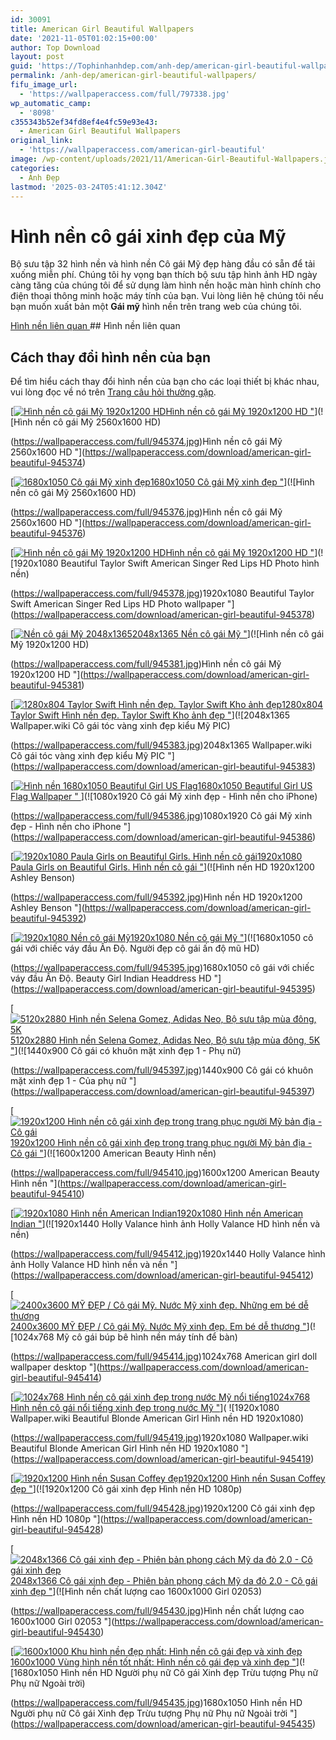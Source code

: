 ```yaml
---
id: 30091
title: American Girl Beautiful Wallpapers
date: '2021-11-05T01:02:15+00:00'
author: Top Download
layout: post
guid: 'https://Tophinhanhdep.com/anh-dep/american-girl-beautiful-wallpapers/'
permalink: /anh-dep/american-girl-beautiful-wallpapers/
fifu_image_url:
  - 'https://wallpaperaccess.com/full/797338.jpg'
wp_automatic_camp:
  - '8098'
c355343b52ef34fd8ef4e4fc59e93e43:
  - American Girl Beautiful Wallpapers
original_link:
  - 'https://wallpaperaccess.com/american-girl-beautiful'
image: /wp-content/uploads/2021/11/American-Girl-Beautiful-Wallpapers.jpg
categories:
  - Ảnh Đẹp
lastmod: '2025-03-24T05:41:12.304Z'
---
```

# Hình nền cô gái xinh đẹp của Mỹ

Bộ sưu tập 32 hình nền và hình nền Cô gái Mỹ đẹp hàng đầu có sẵn để tải xuống miễn phí. Chúng tôi hy vọng bạn thích bộ sưu tập hình ảnh HD ngày càng tăng của chúng tôi để sử dụng làm hình nền hoặc màn hình chính cho điện thoại thông minh hoặc máy tính của bạn. Vui lòng liên hệ chúng tôi nếu bạn muốn xuất bản một **Gái mỹ** hình nền trên trang web của chúng tôi.

[Hình nền liên quan ](#related) ## Hình nền liên quan

## Cách thay đổi hình nền của bạn

Để tìm hiểu cách thay đổi hình nền của bạn cho các loại thiết bị khác nhau, vui lòng đọc về nó trên [Trang câu hỏi thường gặp](https://tophinhanhdep.com/faq/).

  
[[![Hình nền cô gái Mỹ 1920x1200 HD](https://wallpaperaccess.com/full/797338.jpg)Hình nền cô gái Mỹ 1920x1200 HD "](https://wallpaperaccess.com/download/american-girl-beautiful-797338)](![Hình nền cô gái Mỹ 2560x1600 HD)

(https://wallpaperaccess.com/full/945374.jpg)Hình nền cô gái Mỹ 2560x1600 HD "](https://wallpaperaccess.com/download/american-girl-beautiful-945374)

[[![1680x1050 Cô gái Mỹ xinh đẹp](https://wallpaperaccess.com/full/945375.jpg)1680x1050 Cô gái Mỹ xinh đẹp "](https://wallpaperaccess.com/download/american-girl-beautiful-945375)](![Hình nền cô gái Mỹ 2560x1600 HD)

(https://wallpaperaccess.com/full/945376.jpg)Hình nền cô gái Mỹ 2560x1600 HD "](https://wallpaperaccess.com/download/american-girl-beautiful-945376)

[[![Hình nền cô gái Mỹ 1920x1200 HD](https://wallpaperaccess.com/full/945377.jpg)Hình nền cô gái Mỹ 1920x1200 HD "](https://wallpaperaccess.com/download/american-girl-beautiful-945377)](![1920x1080 Beautiful Taylor Swift American Singer Red Lips HD Photo hình nền)

(https://wallpaperaccess.com/full/945378.jpg)1920x1080 Beautiful Taylor Swift American Singer Red Lips HD Photo wallpaper "](https://wallpaperaccess.com/download/american-girl-beautiful-945378)

[[![Nền cô gái Mỹ 2048x1365](https://wallpaperaccess.com/full/945379.jpg)2048x1365 Nền cô gái Mỹ "](https://wallpaperaccess.com/download/american-girl-beautiful-945379)](![Hình nền cô gái Mỹ 1920x1200 HD)

(https://wallpaperaccess.com/full/945381.jpg)Hình nền cô gái Mỹ 1920x1200 HD "](https://wallpaperaccess.com/download/american-girl-beautiful-945381)

[[![1280x804 Taylor Swift Hình nền đẹp.  Taylor Swift Kho ảnh đẹp](https://wallpaperaccess.com/full/945382.jpg)1280x804 Taylor Swift Hình nền đẹp. Taylor Swift Kho ảnh đẹp "](https://wallpaperaccess.com/download/american-girl-beautiful-945382)](![2048x1365 Wallpaper.wiki Cô gái tóc vàng xinh đẹp kiểu Mỹ PIC)

(https://wallpaperaccess.com/full/945383.jpg)2048x1365 Wallpaper.wiki Cô gái tóc vàng xinh đẹp kiểu Mỹ PIC "](https://wallpaperaccess.com/download/american-girl-beautiful-945383)

[[![Hình nền 1680x1050 Beautiful Girl US Flag](https://wallpaperaccess.com/full/945385.jpg)1680x1050 Beautiful Girl US Flag Wallpaper " ](https://wallpaperaccess.com/download/american-girl-beautiful-945385)](![1080x1920 Cô gái Mỹ xinh đẹp - Hình nền cho iPhone)

(https://wallpaperaccess.com/full/945386.jpg)1080x1920 Cô gái Mỹ xinh đẹp - Hình nền cho iPhone "](https://wallpaperaccess.com/download/american-girl-beautiful-945386)

[[![1920x1080 Paula Girls on Beautiful Girls.  Hình nền cô gái](https://wallpaperaccess.com/full/945388.jpg)1920x1080 Paula Girls on Beautiful Girls. Hình nền cô gái "](https://wallpaperaccess.com/download/american-girl-beautiful-945388)](![Hình nền HD 1920x1200 Ashley Benson)

(https://wallpaperaccess.com/full/945392.jpg)Hình nền HD 1920x1200 Ashley Benson "](https://wallpaperaccess.com/download/american-girl-beautiful-945392)

[[![1920x1080 Nền cô gái Mỹ](https://wallpaperaccess.com/full/945394.jpg)1920x1080 Nền cô gái Mỹ "](https://wallpaperaccess.com/download/american-girl-beautiful-945394)](![1680x1050 cô gái với chiếc váy đầu Ấn Độ.  Người đẹp cô gái ấn độ mũ HD)

(https://wallpaperaccess.com/full/945395.jpg)1680x1050 cô gái với chiếc váy đầu Ấn Độ. Beauty Girl Indian Headdress HD "](https://wallpaperaccess.com/download/american-girl-beautiful-945395)

[[![5120x2880 Hình nền Selena Gomez, Adidas Neo, Bộ sưu tập mùa đông, 5K](https://wallpaperaccess.com/full/945396.jpg)5120x2880 Hình nền Selena Gomez, Adidas Neo, Bộ sưu tập mùa đông, 5K "](https://wallpaperaccess.com/download/american-girl-beautiful-945396)](![1440x900 Cô gái có khuôn mặt xinh đẹp 1 - Phụ nữ)

(https://wallpaperaccess.com/full/945397.jpg)1440x900 Cô gái có khuôn mặt xinh đẹp 1 - Của phụ nữ "](https://wallpaperaccess.com/download/american-girl-beautiful-945397)

[[![1920x1200 Hình nền cô gái xinh đẹp trong trang phục người Mỹ bản địa - Cô gái](https://wallpaperaccess.com/full/365922.jpg)1920x1200 Hình nền cô gái xinh đẹp trong trang phục người Mỹ bản địa - Cô gái "](https://wallpaperaccess.com/download/american-girl-beautiful-365922)](![1600x1200 American Beauty Hình nền)

(https://wallpaperaccess.com/full/945410.jpg)1600x1200 American Beauty Hình nền "](https://wallpaperaccess.com/download/american-girl-beautiful-945410)

[[![1920x1080 Hình nền American Indian](https://wallpaperaccess.com/full/945411.jpg)1920x1080 Hình nền American Indian "](https://wallpaperaccess.com/download/american-girl-beautiful-945411)](![1920x1440 Holly Valance hình ảnh Holly Valance HD hình nền và nền)

(https://wallpaperaccess.com/full/945412.jpg)1920x1440 Holly Valance hình ảnh Holly Valance HD hình nền và nền "](https://wallpaperaccess.com/download/american-girl-beautiful-945412)

[[![2400x3600 MỸ ĐẸP / Cô gái Mỹ.  Nước Mỹ xinh đẹp.  Những em bé dễ thương](https://wallpaperaccess.com/full/945413.jpg)2400x3600 MỸ ĐẸP / Cô gái Mỹ. Nước Mỹ xinh đẹp. Em bé dễ thương "](https://wallpaperaccess.com/download/american-girl-beautiful-945413)](![1024x768 Mỹ cô gái búp bê hình nền máy tính để bàn)

(https://wallpaperaccess.com/full/945414.jpg)1024x768 American girl doll wallpaper desktop "](https://wallpaperaccess.com/download/american-girl-beautiful-945414)

[[![1024x768 Hình nền cô gái xinh đẹp trong nước Mỹ nổi tiếng](https://wallpaperaccess.com/full/945415.jpg)1024x768 Hình nền cô gái nổi tiếng xinh đẹp trong nước Mỹ "](https://wallpaperaccess.com/download/american-girl-beautiful-945415)]( ![1920x1080 Wallpaper.wiki Beautiful Blonde American Girl Hình nền HD 1920x1080)

(https://wallpaperaccess.com/full/945419.jpg)1920x1080 Wallpaper.wiki Beautiful Blonde American Girl Hình nền HD 1920x1080 "](https://wallpaperaccess.com/download/american-girl-beautiful-945419)

[[![1920x1200 Hình nền Susan Coffey đẹp](https://wallpaperaccess.com/full/945427.jpg)1920x1200 Hình nền Susan Coffey đẹp "](https://wallpaperaccess.com/download/american-girl-beautiful-945427)](![1920x1200 Cô gái xinh đẹp Hình nền HD 1080p)

(https://wallpaperaccess.com/full/945428.jpg)1920x1200 Cô gái xinh đẹp Hình nền HD 1080p "](https://wallpaperaccess.com/download/american-girl-beautiful-945428)

[[![2048x1366 Cô gái xinh đẹp - Phiên bản phong cách Mỹ da đỏ 2.0 - Cô gái xinh đẹp](https://wallpaperaccess.com/full/945429.jpg)2048x1366 Cô gái xinh đẹp - Phiên bản phong cách Mỹ da đỏ 2.0 - Cô gái xinh đẹp "](https://wallpaperaccess.com/download/american-girl-beautiful-945429)](![Hình nền chất lượng cao 1600x1000 Girl 02053)

(https://wallpaperaccess.com/full/945430.jpg)Hình nền chất lượng cao 1600x1000 Girl 02053 "](https://wallpaperaccess.com/download/american-girl-beautiful-945430)

[[![1600x1000 Khu hình nền đẹp nhất: Hình nền cô gái đẹp và xinh đẹp](https://wallpaperaccess.com/full/945434.jpg)1600x1000 Vùng hình nền tốt nhất: Hình nền cô gái đẹp và xinh đẹp "](https://wallpaperaccess.com/download/american-girl-beautiful-945434)](![1680x1050 Hình nền HD Người phụ nữ Cô gái Xinh đẹp Trừu tượng Phụ nữ Phụ nữ Ngoài trời)

(https://wallpaperaccess.com/full/945435.jpg)1680x1050 Hình nền HD Người phụ nữ Cô gái Xinh đẹp Trừu tượng Phụ nữ Phụ nữ Ngoài trời "](https://wallpaperaccess.com/download/american-girl-beautiful-945435)
